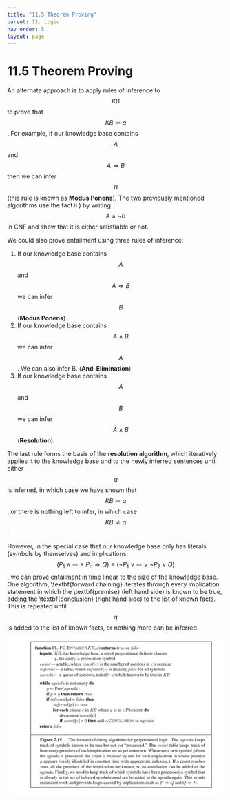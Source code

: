 ```yaml
---
title: "11.5 Theorem Proving"
parent: 11. Logic
nav_order: 5
layout: page
---
```


# 11.5 Theorem Proving

An alternate approach is to apply rules of inference to $$KB$$ to prove that $$KB \models q$$. For example, if our knowledge base contains $$A$$ and $$A \Rightarrow B$$ then we can infer $$B$$ (this rule is known as **Modus Ponens**). 
The two previously mentioned algorithms use the fact ii.) by writing $$A \wedge \neg B$$ in CNF and show that it is either satisfiable or not.

We could also prove entailment using three rules of inference:

1. If our knowledge base contains $$A$$ and $$A \Rightarrow B$$ we can infer $$B$$ (**Modus Ponens**).
2. If our knowledge base contains $$A \wedge B$$ we can infer $$A$$. We can also infer B. (**And-Elimination**).
3. If our knowledge base contains $$A$$ and $$B$$ we can infer $$A \wedge B$$ (**Resolution**).

The last rule forms the basis of the **resolution algorithm**, which iteratively applies it to the knowledge base and to the newly inferred sentences until either $$q$$ is inferred, in which case we have shown that $$KB \models q$$, or there is nothing left to infer, in which case $$KB \not\models q$$.

However, in the special case that our knowledge base only has literals (symbols by themselves) and implications: $$(P_1 \wedge \cdots \wedge P_n \Rightarrow Q) \equiv (\neg P_1 \vee \cdots \vee \neg P_2 \vee Q)$$, we can prove entailment in time linear to the size of the knowledge base. One algorithm, \textbf{forward chaining} iterates through every implication statement in which the \textbf{premise} (left hand side) is known to be true, adding the \textbf{conclusion} (right hand side) to the list of known facts. This is repeated until $$q$$ is added to the list of known facts, or nothing more can be inferred. 

![Forward Chaining Algorithm](../assets/images/Forward-Chaining-algorithm.png)